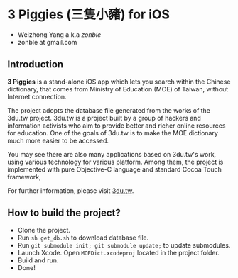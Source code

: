 # 3 Piggies (三隻小豬) for iOS

* Weizhong Yang a.k.a *zonble*
* zonble at gmail.com

## Introduction

**3 Piggies** is a stand-alone iOS app which lets you search within
the Chinese dictionary, that comes from Ministry of Education (MOE) of
Taiwan, without Internet connection.

The project adopts the database file generated from the works of the
3du.tw project. 3du.tw is a project built by a group of hackers and
information activists who aim to provide better and richer online
resources for education. One of the goals of 3du.tw is to make the MOE
dictionary much more easier to be accessed.

You may see there are also many applications based on 3du.tw's work,
using various technology for various platform. Among them, the project
is implemented with pure Objective-C language and standard Cocoa Touch
framework,

For further information, please visit [3du.tw](http://3du.tw).

## How to build the project?

* Clone the project.
* Run `sh get_db.sh` to download database file.
* Run `git submodule init; git submodule update;` to update submodules.
* Launch Xcode. Open `MOEDict.xcodeproj` located in the project folder.
* Build and run.
* Done!
